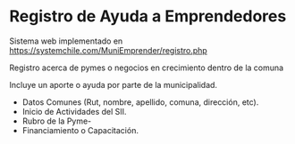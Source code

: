 # Registro de Ayuda a Emprendedores

Sistema web implementado en https://systemchile.com/MuniEmprender/registro.php

Registro acerca de pymes o negocios en crecimiento dentro de la comuna

Incluye un aporte o ayuda por parte de la municipalidad.

- Datos Comunes (Rut, nombre, apellido, comuna, dirección, etc).
- Inicio de Actividades del SII.
- Rubro de la Pyme-
- Financiamiento o Capacitación.
